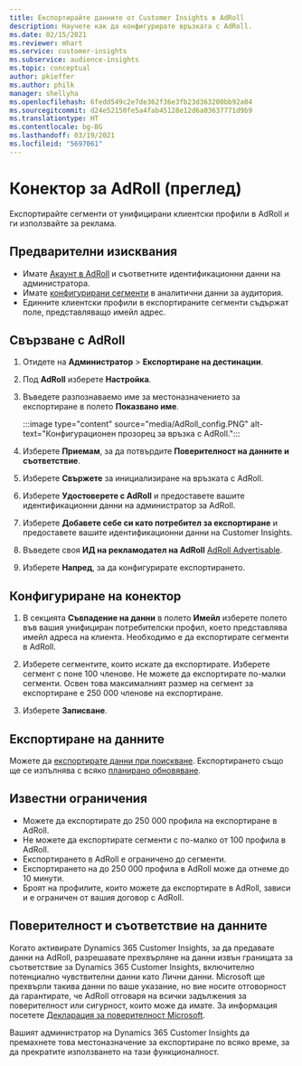 ```yaml
---
title: Експортирайте данните от Customer Insights в AdRoll
description: Научете как да конфигурирате връзката с AdRoll.
ms.date: 02/15/2021
ms.reviewer: mhart
ms.service: customer-insights
ms.subservice: audience-insights
ms.topic: conceptual
author: pkieffer
ms.author: philk
manager: shellyha
ms.openlocfilehash: 6fedd549c2e7de362f36e3fb23d363200bb92a04
ms.sourcegitcommit: d24e52150fe5a4fab45128e12d6a03637771d9b9
ms.translationtype: HT
ms.contentlocale: bg-BG
ms.lasthandoff: 03/19/2021
ms.locfileid: "5697061"
---
```

# <a name="connector-for-adroll-preview"></a>Конектор за AdRoll (преглед)

Експортирайте сегменти от унифицирани клиентски профили в AdRoll и ги използвайте за реклама. 

## <a name="prerequisites"></a>Предварителни изисквания

-   Имате [Акаунт в AdRoll](https://www.adroll.com/) и съответните идентификационни данни на администратора.
-   Имате [конфигурирани сегменти](segments.md) в аналитични данни за аудитория.
-   Единните клиентски профили в експортираните сегменти съдържат поле, представляващо имейл адрес.

## <a name="connect-to-adroll"></a>Свързване с AdRoll

1. Отидете на **Администратор** > **Експортиране на дестинации**.

1. Под **AdRoll** изберете **Настройка**.

1. Въведете разпознаваемо име за местоназначението за експортиране в полето **Показвано име**.

   :::image type="content" source="media/AdRoll_config.PNG" alt-text="Конфигурационен прозорец за връзка с AdRoll.":::

1. Изберете **Приемам**, за да потвърдите **Поверителност на данните и съответствие**.

1. Изберете **Свържете** за инициализиране на връзката с AdRoll.

1. Изберете **Удостоверете с AdRoll** и предоставете вашите идентификационни данни на администратор за AdRoll. 

1. Изберете **Добавете себе си като потребител за експортиране** и предоставете вашите идентификационни данни на Customer Insights.

1. Въведете своя **ИД на рекламодател на AdRoll** [AdRoll Advertisable](https://help.adroll.com/hc/en-us/articles/212011838-Advertiser-Profiles).

1. Изберете **Напред**, за да конфигурирате експортирането.

## <a name="configure-the-connector"></a>Конфигуриране на конектор

1. В секцията **Съвпадение на данни** в полето **Имейл** изберете полето във вашия унифициран потребителски профил, което представлява имейл адреса на клиента. Необходимо е да експортирате сегменти в AdRoll.

1. Изберете сегментите, които искате да експортирате. Изберете сегмент с поне 100 членове. Не можете да експортирате по-малки сегменти. Освен това максималният размер на сегмент за експортиране е 250 000 членове на експортиране. 

1. Изберете **Записване**.

## <a name="export-the-data"></a>Експортиране на данните

Можете да [експортирате данни при поискване](export-destinations.md). Експортирането също ще се изпълнява с всяко [планирано обновяване](system.md#schedule-tab).

## <a name="known-limitations"></a>Известни ограничения

- Можете да експортирате до 250 000 профила на експортиране в AdRoll.
- Не можете да експортирате сегменти с по-малко от 100 профила в AdRoll. 
- Експортирането в AdRoll е ограничено до сегменти.
- Експортирането на до 250 000 профила в AdRoll може да отнеме до 10 минути. 
- Броят на профилите, които можете да експортирате в AdRoll, зависи и е ограничен от вашия договор с AdRoll.

## <a name="data-privacy-and-compliance"></a>Поверителност и съответствие на данните

Когато активирате Dynamics 365 Customer Insights, за да предавате данни на AdRoll, разрешавате прехвърляне на данни извън границата за съответствие за Dynamics 365 Customer Insights, включително потенциално чувствителни данни като Лични данни. Microsoft ще прехвърли такива данни по ваше указание, но вие носите отговорност да гарантирате, че AdRoll отговаря на всички задължения за поверителност или сигурност, които може да имате. За информация посетете [Декларация за поверителност Microsoft](https://go.microsoft.com/fwlink/?linkid=396732).

Вашият администратор на Dynamics 365 Customer Insights да премахнете това местоназначение за експортиране по всяко време, за да прекратите използването на тази функционалност.
